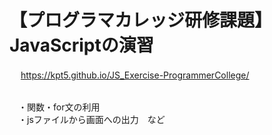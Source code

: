 # 【プログラマカレッジ研修課題】JavaScriptの演習
　 https://kpt5.github.io/JS_Exercise-ProgrammerCollege/
  
<br>　・関数・for文の利用
<br>　・jsファイルから画面への出力　など
